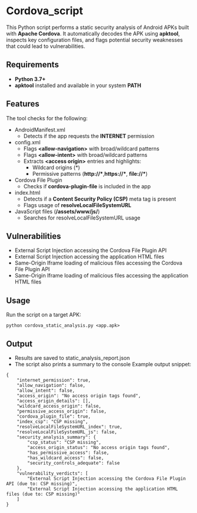 # Cordova_script
This Python script performs a static security analysis of Android APKs built with **Apache Cordova**.
It automatically decodes the APK using **apktool**, inspects key configuration files, and flags potential security weaknesses that could lead to vulnerabilities.
## Requirements
- **Python 3.7+**
- **apktool** installed and available in your system **PATH**
## Features
The tool checks for the following:
- AndroidManifest.xml
  - Detects if the app requests the **INTERNET** permission
- config.xml
  - Flags **\<allow-navigation\>** with broad/wildcard patterns
  - Flags **\<allow-intent\>** with broad/wildcard patterns
  - Extracts **\<access origin\>** entries and highlights:
    - Wildcard origins (*)
    - Permissive patterns (**http://\***,**https://\***, **file://\***)
- Cordova File Plugin
  - Checks if **cordova-plugin-file** is included in the app
- index.html
  - Detects if a **Content Security Policy (CSP)** meta tag is present
  - Flags usage of **resolveLocalFileSystemURL**
- JavaScript files (**/assets/www/js/**)
  - Searches for resolveLocalFileSystemURL usage
## Vulnerabilities
- External Script Injection accessing the Cordova File Plugin API
- External Script Injection accessing the application HTML files
- Same-Origin Iframe loading of malicious files accessing the Cordova File Plugin API
- Same-Origin Iframe loading of malicious files accessing the application HTML files
## Usage
Run the script on a target APK:
```
python cordova_static_analysis.py <app.apk>
```
## Output
- Results are saved to static_analysis_report.json
- The script also prints a summary to the console
Example output snippet:
```
{
    "internet_permission": true,
    "allow_navigation": false,
    "allow_intent": false,
    "access_origin": "No access origin tags found",
    "access_origin_details": [],
    "wildcard_access_origin": false,
    "permissive_access_origin": false,
    "cordova_plugin_file": true,
    "index_csp": "CSP missing",
    "resolveLocalFileSystemURL_index": true,
    "resolveLocalFileSystemURL_js": false,
    "security_analysis_summary": {
        "csp_status": "CSP missing",
        "access_origin_status": "No access origin tags found",
        "has_permissive_access": false,
        "has_wildcard_access": false,
        "security_controls_adequate": false
    },
    "vulnerability_verdicts": [
        "External Script Injection accessing the Cordova File Plugin API (due to: CSP missing)",
        "External Script Injection accessing the application HTML files (due to: CSP missing)"
    ]
}
```

